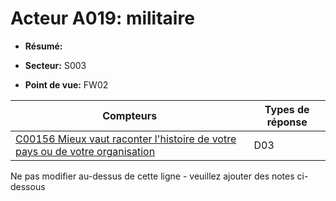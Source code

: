 # Acteur A019: militaire

* **Résumé:**

* **Secteur:** S003

* **Point de vue:** FW02


|Compteurs |Types de réponse |
|-------- |-------------- |
|[C00156 Mieux vaut raconter l'histoire de votre pays ou de votre organisation](../../generated_pages/counters/C00156.md) |D03 |


Ne pas modifier au-dessus de cette ligne - veuillez ajouter des notes ci-dessous